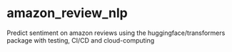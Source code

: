 # amazon_review_nlp
Predict sentiment on amazon reviews using the huggingface/transformers package with testing, CI/CD and cloud-computing
